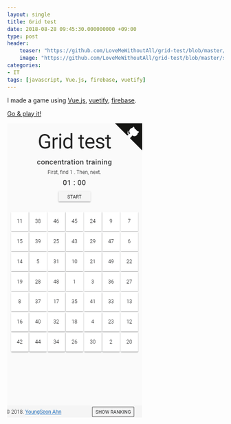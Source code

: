 ```yaml
---
layout: single
title: Grid test
date: 2018-08-28 09:45:30.000000000 +09:00
type: post
header:
    teaser: "https://github.com/LoveMeWithoutAll/grid-test/blob/master/screens/demo.gif?raw=true"
    image: "https://github.com/LoveMeWithoutAll/grid-test/blob/master/screens/demo.gif?raw=true"
categories:
- IT
tags: [javascript, Vue.js, firebase, vuetify]
---
```


I made a game using [Vue.js], [vuetify], [firebase].

[Go & play it!](https://lovemewithoutall.github.io/demo/grid-test/index.html)

![demo](https://github.com/LoveMeWithoutAll/grid-test/blob/master/screens/demo.gif?raw=true)

[Vue.js]: https://vuejs.org/
[vuetify]: https://github.com/vuetifyjs/vuetify
[firebase]: https://firebase.google.com/
